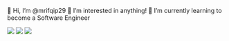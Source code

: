 👋 Hi, I’m @mrifqip29
👀 I’m interested in anything!
🌱 I’m currently learning to become a Software Engineer

![](https://github.com/sindresorhus/sindresorhus/blob/main/cat-typing.gif) ![](https://github.com/sindresorhus/sindresorhus/blob/main/cat-typing.gif) ![](https://github.com/sindresorhus/sindresorhus/blob/main/cat-typing.gif)


<!---
mrifqip29/mrifqip29 is a ✨ special ✨ repository because its `README.md` (this file) appears on your GitHub profile.
You can click the Preview link to take a look at your changes.
--->
